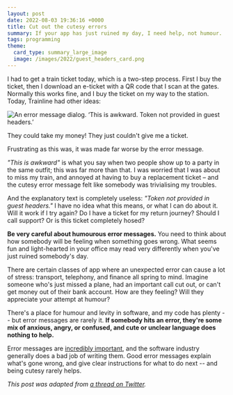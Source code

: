```yaml
---
layout: post
date: 2022-08-03 19:36:16 +0000
title: Cut out the cutesy errors
summary: If your app has just ruined my day, I need help, not humour.
tags: programming
theme:
  card_type: summary_large_image
  image: /images/2022/guest_headers_card.png
---
```


I had to get a train ticket today, which is a two-step process.
First I buy the ticket, then I download an e-ticket with a QR code that I scan at the gates.
Normally this works fine, and I buy the ticket on my way to the station.
Today, Trainline had other ideas:

<img src="/images/2022/guest_headers_2x.png" srcset="/images/2022/guest_headers_2x.png 2x, /images/2022/guest_headers_1x.png 1x" alt="An error message dialog. ‘This is awkward. Token not provided in guest headers.’">

They could take my money!
They just couldn't give me a ticket.

Frustrating as this was, it was made far worse by the error message.

*"This is awkward"* is what you say when two people show up to a party in the same outfit; this was far more than that.
I was worried that I was about to miss my train, and annoyed at having to buy a replacement ticket – and the cutesy error message felt like somebody was trivialising my troubles.

And the explanatory text is completely useless: *"Token not provided in guest headers."*
I have no idea what this means, or what I can do about it.
Will it work if I try again?
Do I have a ticket for my return journey?
Should I call support?
Or is this ticket completely hosed?

**Be very careful about humourous error messages.**
You need to think about how somebody will be feeling when something goes wrong.
What seems fun and light-hearted in your office may read very differently when you've just ruined somebody's day.

There are certain classes of app where an unexpected error can cause a lot of stress: transport, telephony, and finance all spring to mind.
Imagine someone who's just missed a plane, had an important call cut out, or can't get money out of their bank account.
How are they feeling?
Will they appreciate your attempt at humour?

There's a place for humour and levity in software, and my code has plenty -- but error messages are rarely it.
**If somebody hits an error, they're some mix of anxious, angry, or confused, and cute or unclear language does nothing to help.**

Error messages are [incredibly important](/2020/10/the-importance-of-good-error-messages/), and the software industry generally does a bad job of writing them.
Good error messages explain what's gone wrong, and give clear instructions for what to do next -- and being cutesy rarely helps.

*This post was adapted from [a thread on Twitter](https://twitter.com/alexwlchan/status/1554723537562357760).*
